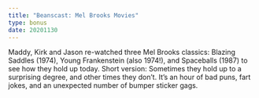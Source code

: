 ```yaml
---
title: "Beanscast: Mel Brooks Movies"
type: bonus
date: 20201130
---
```

Maddy, Kirk and Jason re-watched three Mel Brooks classics: Blazing Saddles (1974), Young Frankenstein (also 1974!), and Spaceballs (1987) to see how they hold up today. Short version: Sometimes they hold up to a surprising degree, and other times they don’t. It’s an hour of bad puns, fart jokes, and an unexpected number of bumper sticker gags.